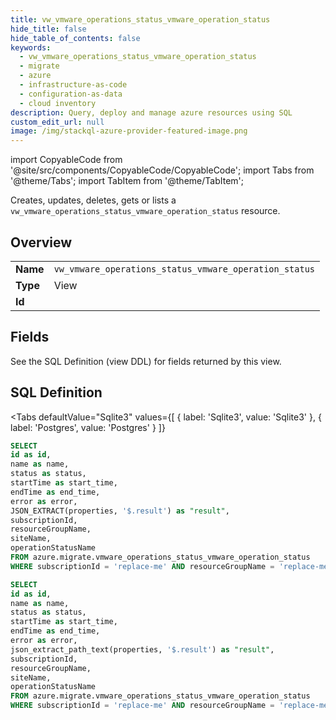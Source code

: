 ```yaml
--- 
title: vw_vmware_operations_status_vmware_operation_status
hide_title: false
hide_table_of_contents: false
keywords:
  - vw_vmware_operations_status_vmware_operation_status
  - migrate
  - azure
  - infrastructure-as-code
  - configuration-as-data
  - cloud inventory
description: Query, deploy and manage azure resources using SQL
custom_edit_url: null
image: /img/stackql-azure-provider-featured-image.png
---
```


import CopyableCode from '@site/src/components/CopyableCode/CopyableCode';
import Tabs from '@theme/Tabs';
import TabItem from '@theme/TabItem';

Creates, updates, deletes, gets or lists a <code>vw_vmware_operations_status_vmware_operation_status</code> resource.

## Overview
<table><tbody>
<tr><td><b>Name</b></td><td><code>vw_vmware_operations_status_vmware_operation_status</code></td></tr>
<tr><td><b>Type</b></td><td>View</td></tr>
<tr><td><b>Id</b></td><td><CopyableCode code="azure.migrate.vw_vmware_operations_status_vmware_operation_status" /></td></tr>
</tbody></table>

## Fields

See the SQL Definition (view DDL) for fields returned by this view.

## SQL Definition

<Tabs
defaultValue="Sqlite3"
values={[
{ label: 'Sqlite3', value: 'Sqlite3' },
{ label: 'Postgres', value: 'Postgres' }
]}
>
<TabItem value="Sqlite3">

```sql
SELECT
id as id,
name as name,
status as status,
startTime as start_time,
endTime as end_time,
error as error,
JSON_EXTRACT(properties, '$.result') as "result",
subscriptionId,
resourceGroupName,
siteName,
operationStatusName
FROM azure.migrate.vmware_operations_status_vmware_operation_status
WHERE subscriptionId = 'replace-me' AND resourceGroupName = 'replace-me' AND siteName = 'replace-me' AND operationStatusName = 'replace-me';
```

</TabItem>
<TabItem value="Postgres">

```sql
SELECT
id as id,
name as name,
status as status,
startTime as start_time,
endTime as end_time,
error as error,
json_extract_path_text(properties, '$.result') as "result",
subscriptionId,
resourceGroupName,
siteName,
operationStatusName
FROM azure.migrate.vmware_operations_status_vmware_operation_status
WHERE subscriptionId = 'replace-me' AND resourceGroupName = 'replace-me' AND siteName = 'replace-me' AND operationStatusName = 'replace-me';
```

</TabItem>
</Tabs>
